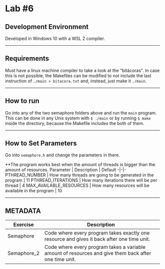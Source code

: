# Lab #6
## Development Environment
Developed in Windows 10 with a WSL 2 compiler.
***
## Requirements
Must have a linux machine compiler to take a look at the "bitácoras". In case this is not possible, the Makefiles can be modified to not include the last instruction of ```./main > bitacora.txt``` and, instead, just make it ```./main```. 
***
## How to run
Go into any of the two semaphore folders above and run the ```main``` program. This can be done in any Unix system with ```$ ./main``` or by running ```$ make``` inside the directory, because the Makefile includes the both of them. 
***
## How to Set Parameters
Go into ```semaphore.h``` and change the parameters in there. 

**The program works best when the amount of threads is bigger than the amount of resources.
Parameter | Description | Default
-|-|-
PTHREAD_NUMBER | How many threads are going to be generated in the program | 11
PTHREAD_ITERATIONS | How many iterations there will be per thread | 4
MAX_AVAILABLE_RESOURCES | How many resources will be available in the program | 10

***
## METADATA
Exercise | Description
------------ | -------------
Semaphore | Code where every program takes exactly one resource and gives it back after one time unit.
Semaphore_2 | Code where every program takes a variable amount of resources and give them back after one time unit.